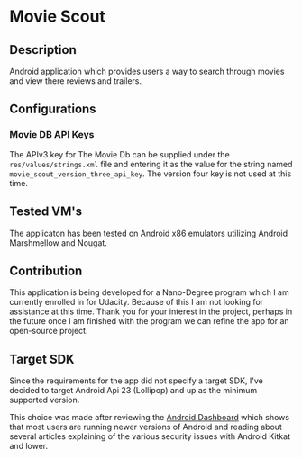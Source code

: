 # Movie Scout

##  Description

Android application which provides users a way to search through movies and view there reviews and trailers.

##  Configurations

###  Movie DB API Keys

The APIv3 key for The Movie Db can be supplied under the `res/values/strings.xml` file and entering it as the value for the string named `movie_scout_version_three_api_key`.  The version four key is not used at this time.

##  Tested VM's

The applicaton has been tested on Android x86 emulators utilizing Android Marshmellow and Nougat.

##  Contribution

This application is being developed for a Nano-Degree program which I am currently enrolled in for Udacity.  Because of this I am not looking for assistance at this time.  Thank you for your interest in the project, perhaps in the future once I am finished with the program we can refine the app for an open-source project.

##  Target SDK

Since the requirements for the app did not specify a target SDK, I've decided to target Android Api 23 (Lollipop) and up as the minimum supported version.

This choice was made after reviewing the [Android Dashboard](https://developer.android.com/about/dashboards/index.html) which shows that most users are running newer versions of Android and reading about several articles explaining of the various security issues with Android Kitkat and lower.
